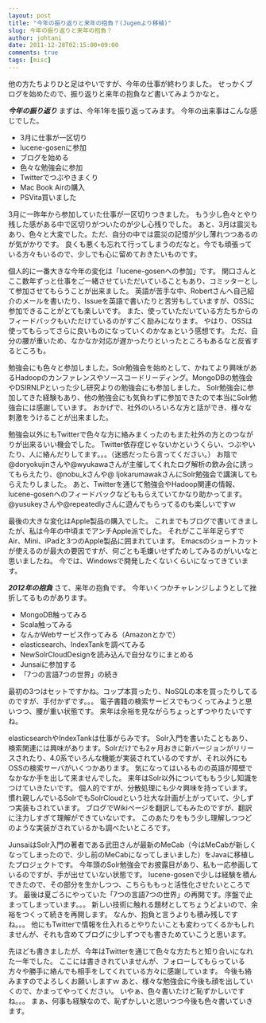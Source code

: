 ```yaml
---
layout: post
title: "今年の振り返りと来年の抱負？(Jugemより移植)"
slug: 今年の振り返りと来年の抱負？
author: johtani
date: 2011-12-28T02:15:00+09:00
comments: true
tags: [misc]
---
```

他の方たちよりひと足はやいですが、今年の仕事が終わりました。
せっかくブログを始めたので、振り返りと来年の抱負など書いてみようかなと。

**<em>今年の振り返り</em>**
まずは、今年1年を振り返ってみます。
今年の出来事はこんな感じでした。

* 3月に仕事が一区切り
* lucene-gosenに参加
* ブログを始める
* 色々な勉強会に参加
* Twitterでつぶやきまくり
* Mac Book Airの購入
* PSVita買いました


3月に一昨年から参加していた仕事が一区切りつきました。
もう少し色々とやり残した感がある中で区切りがついたのが少し心残りでした。
あと、3月は震災もあり、色々と大変でした。ただ、自分の中では震災の記憶が少し薄れつつあるのが気がかりです。
良くも悪くも忘れて行ってしまうのだなと。今でも頑張っている方々もいるので、少しでも心に留めておきたいものです。

個人的に一番大きな今年の変化は「lucene-gosenへの参加」です。
関口さんとここ数年ずっと仕事をご一緒させていただいていることもあり、コミッターとして参加させてもらうことが出来ました。
英語が苦手な中、Robertさんへ自己紹介のメールを書いたり、Issueを英語で書いたりと苦労もしていますが、OSSに参加できることがとても楽しいです。
また、使っていただいている方たちからのフィードバックもいただけているのがすごく励みになります。
やはり、OSSは使ってもらってさらに良いものになっていくのかなぁという感想です。
ただ、自分の腰が重いため、なかなか対応が遅かったりといったところもあるなと反省するところも。

勉強会にも色々と参加しました。Solr勉強会を始めとして、かねてより興味があるHadoopのカンファレンスやソースコードリーディング。MongoDBの勉強会やDSIRNLPといった少し研究よりの勉強会にも参加しました。
Solr勉強会に参加してきた経験もあり、他の勉強会にも気負わずに参加できたので本当にSolr勉強会には感謝しています。
おかげで、社外のいろいろな方と話ができ、様々な刺激をうけることが出来ました。

勉強会以外にもTwitterで色々な方に絡みまくったのもまた社外の方とのつながりが出来るいい機会でした。
Twitter依存症じゃないかというくらい、つぶやいたり、人に絡んだりしてます。。。（迷惑だったら言ってください。）
お陰で@doryokujinさんや@wyukawaさんが主催してくれたログ解析の飲み会に誘ってもらえたり、@nobu_kさんや@
IjokarumawakさんにSolr勉強会で講演してもらえたりしました。
あと、Twitterを通じて勉強会やHadoop関連の情報、lucene-gosenへのフィードバックなどももらえていてかなり助かってます。
@yusukeyさんや@repeatedlyさんに遊んでもらってるのも楽しいですｗ

最後の大きな変化はApple製品の購入でした。
これまでもブログで書いてきましたが、私は今年の中頃までアンチApple派でした。
それがここ半年足らずでAir、Mini、iPadと3つのApple製品に囲まれています。
Emacsのショートカットが使えるのが最大の要因ですが、何ごとも毛嫌いせずためしてみるのがいいなと思いましたね。
今では、Windowsで開発したくないくらいになってきています。

**<em>2012年の抱負</em>**
さて、来年の抱負です。
今年いくつかチャレンジしようとして挫折してるものがあります。

* MongoDB触ってみる
* Scala触ってみる
* なんかWebサービス作ってみる（Amazonとかで）
* elasticsearch、IndexTankを調べてみる
* NewSolrCloudDesignを読み込んで自分なりにまとめる
* Junsaiに参加する
* 「7つの言語7つの世界」の続き


最初の3つはセットですかね。コップ本買ったり、NoSQLの本を買ったりしてるのですが、手付かずです。。。
電子書籍の検索サービスでもつくってみようと思いつつ、腰が重い状態です。
来年は余裕を見ながらちょっとずつやりたいですね。

elasticsearchやIndexTankは仕事がらみです。
Solr入門を書いたこともあり、検索関連には興味があります。Solrだけでも2ヶ月おきに新バージョンがリリースされたり、4.0系でいろんな機能が実装されているのですが、それ以外にもOSSの検索サーバがいくつかあります。
気になってはいるものの英語が障壁でなかなか手を出して来ませんでした。
来年はSolr以外についてももう少し知識をつけていきたいです。
個人的ですが、分散処理にも少々興味を持っています。
慣れ親しんでいるSolrでもSolrCloudという壮大な計画が上がっていて、少しずつ実装もされています。
ブログでWikiページを翻訳してもみたのですが、翻訳に注力しすぎて理解ができていないです。
このあたりをもう少し理解しつつどのような実装がされているかも調べたいところです。

JunsaiはSolr入門の著者である武田さんが最新のMeCab（今はMeCabが新しくなってしまったので、少し前のMeCabになってしまいました）をJavaに移植したプロジェクトです。
今年頭のSolr勉強会でお披露目があり、私も一応参画しているのですが、手が出せていない状態です。
lucene-gosenで少しは経験を積んできたので、その部分を生かしつつ、こちらももっと活性化させたいところです。
最後は夏ごろにやっていた「7つの言語7つの世界」の再開です。序盤で止まってしまっています。。。
新しい技術に触れる題材としてちょうどよいので、余裕をつくって続きを再開します。
なんか、抱負と言うよりも積み残しですね。。。
他にもTwitterで情報を仕入れるとやりたいことも変わってくるかもしれませんが、それも含めてブログに少しずつでも書きためていこうと思います。



先ほども書きましたが、今年はTwitterを通じて色々な方たちと知り合いになれた一年でした。
ここには書ききれていませんが、フォローしてもらっている方々や勝手に絡んでも相手をしてくれている方々に感謝しています。
今後も絡みますのでよろしくお願いしますｗ
あと、様々な勉強会に今後も顔を出していくので、かまってやってください。
いやぁ、色々書いたけど恥ずかしいですね。。。
まぁ、何事も経験なので、恥ずかしいと思いつつ今後も色々書いていきます。
